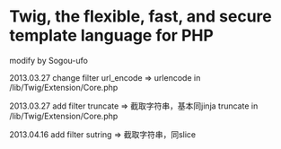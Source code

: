 Twig, the flexible, fast, and secure template language for PHP
==============================================================

modify by Sogou-ufo


2013.03.27 change filter url_encode => urlencode in /lib/Twig/Extension/Core.php

2013.03.27 add    filter truncate   => 截取字符串，基本同jinja truncate in /lib/Twig/Extension/Core.php


2013.04.16 add    filter sutring    => 截取字符串，同slice
